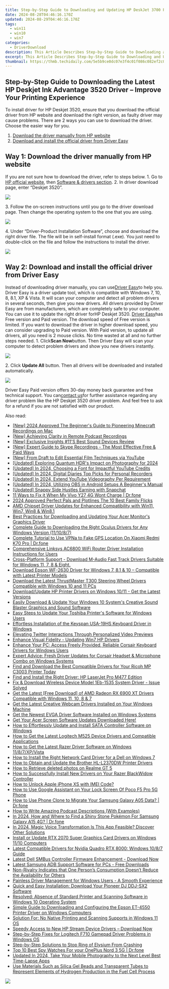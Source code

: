 ```yaml
---
title: Step-by-Step Guide to Downloading and Updating HP DeskJet 3700 Printer Drivers
date: 2024-08-28T04:46:16.170Z
updated: 2024-08-29T04:46:16.170Z
tags:
  - win11
  - win10
  - win7
categories:
  - DriverDownload
description: This Article Describes Step-by-Step Guide to Downloading and Updating HP DeskJet 3700 Printer Drivers
excerpt: This Article Describes Step-by-Step Guide to Downloading and Updating HP DeskJet 3700 Printer Drivers
thumbnail: https://thmb.techidaily.com/5e5b9ce0dc07e3f4c01f086c082ef2c0bbdb4ea2b6b782415a93738cfbe92996.jpg
---
```


## Step-by-Step Guide to Downloading the Latest HP Deskjet Ink Advantage 3520 Driver – Improve Your Printing Experience

To install driver for HP Deskjet 3520, ensure that you download the official driver from HP website and download the right version, as faulty driver may cause problems. There are 2 ways you can use to download the driver. Choose the easier way for you.

1. [Download the driver manually from HP website](https://tools.techidaily.com/drivereasy/download/)
2. [Download and install the official driver from Driver Easy](https://tools.techidaily.com/drivereasy/download/)

## Way 1: Download the driver manually from HP website

If you are not sure how to download the driver, refer to steps below. 1\. Go to [HP official website](http://www8.hp.com/sg/en/home.html), then [Software & drivers section](http://support.hp.com/sg-en/drivers). 2\. In driver download page, enter “Deskjet 3520”.

![](https://images.drivereasy.com/wp-content/uploads/2016/10/img_57fc4eed973a5.jpg)

3\. Follow the on-screen instructions until you go to the driver download page. Then change the operating system to the one that you are using.

![](https://images.drivereasy.com/wp-content/uploads/2016/10/img_57fc4f4fc4aa7.jpg)

4\. Under “Driver-Product Installation Software”, choose and download the right driver file. The file will be in self-install format (.exe). You just need to double-click on the file and follow the instructions to install the driver.

![](https://images.drivereasy.com/wp-content/uploads/2016/10/img_57fc4faee6306.png)

## Way 2: Download and install the official driver from Driver Easy

Instead of downloading driver manually, you can use[Driver Easy](https://tools.techidaily.com/drivereasy/download/)to help you. Driver Easy is a driver update tool, which is compatible with Windows 7, 10, 8, 8.1, XP & Vista. It will scan your computer and detect all problem drivers in several seconds, then give you new drivers. All drivers provided by Driver Easy are from manufacturers, which are completely safe to your computer. You can use it to update the right driver forHP Deskjet 3520\. [Driver Easy](https://tools.techidaily.com/drivereasy/download/)has Free version and Paid version. The download speed of Free version is limited. If you want to download the driver in higher download speed, you can consider upgrading to Paid version. With Paid version, to update all drivers, all you need is 2 mouse clicks. No time wasted at all and no further steps needed. 1\. Click**Scan Now**button. Then Driver Easy will scan your computer to detect problem drivers and show you new drivers instantly.

![](https://images.drivereasy.com/wp-content/uploads/2017/04/img_58fedf88e463c.png)

2\. Click **Update All** button. Then all drivers will be downloaded and installed automatically.

![](https://images.drivereasy.com/wp-content/uploads/2017/04/img_58fedffd9ee04.jpg)

Driver Easy Paid version offers 30-day money back guarantee and free technical support. You can[contact us](https://tools.techidaily.com/drivereasy/download/)for further assistance regarding any driver problem like the HP Deskjet 3520 driver problem. And feel free to ask for a refund if you are not satisfied with our product.

<ins class="adsbygoogle"
     style="display:block"
     data-ad-format="autorelaxed"
     data-ad-client="ca-pub-7571918770474297"
     data-ad-slot="1223367746"></ins>



<ins class="adsbygoogle"
     style="display:block"
     data-ad-client="ca-pub-7571918770474297"
     data-ad-slot="8358498916"
     data-ad-format="auto"
     data-full-width-responsive="true"></ins>

<span class="atpl-alsoreadstyle">Also read:</span>
<div><ul>
<li><a href="https://remote-screen-capture.techidaily.com/new-2024-approved-the-beginners-guide-to-pioneering-minecraft-recordings-on-mac/"><u>[New] 2024 Approved  The Beginner's Guide to Pioneering Minecraft Recordings on Mac</u></a></li>
<li><a href="https://screen-sharing-recording.techidaily.com/new-achieving-clarity-in-remote-podcast-recordings/"><u>[New] Achieving Clarity in Remote Podcast Recordings</u></a></li>
<li><a href="https://remote-screen-capture.techidaily.com/new-exclusive-insights-11s-best-sound-devices-review/"><u>[New] Exclusive Insights  #11'S Best Sound Devices Review</u></a></li>
<li><a href="https://screen-recording.techidaily.com/new-expert-guide-to-skype-recordings-the-most-effective-free-and-paid-ways/"><u>[New] Expert Guide to Skype Recordings - The Most Effective Free & Paid Ways</u></a></li>
<li><a href="https://youtube-help.techidaily.com/new-from-draft-to-edit-essential-film-techniques-via-youtube/"><u>[New] From Draft to Edit  Essential Film Techniques via YouTube</u></a></li>
<li><a href="https://fox-direct.techidaily.com/updated-exploring-quantum-hdrs-impact-on-photography-for-2024/"><u>[Updated] Exploring Quantum HDR's Impact on Photography for 2024</u></a></li>
<li><a href="https://eaxpv-info.techidaily.com/updated-in-2024-choosing-a-font-for-impactful-youtube-credits/"><u>[Updated] In 2024, Choosing a Font for Impactful YouTube Credits</u></a></li>
<li><a href="https://visual-screen-recording.techidaily.com/updated-in-2024-digital-diaries-top-picks-for-personal-recorders/"><u>[Updated] In 2024, Digital Diaries  Top Picks for Personal Recorders</u></a></li>
<li><a href="https://facebook-video-footage.techidaily.com/updated-in-2024-extend-youtube-videography-per-requirement/"><u>[Updated] In 2024, Extend YouTube Videography Per Requirement</u></a></li>
<li><a href="https://screen-recording.techidaily.com/updated-in-2024-utilizing-obs-in-android-setups-a-beginners-manual/"><u>[Updated] In 2024, Utilizing OBS in Android Setups  A Beginner's Manual</u></a></li>
<li><a href="https://snapchat-videos.techidaily.com/updated-snappy-side-hustles-earning-with-snapchat/"><u>[Updated] Snappy Side Hustles  Earning with Snapchat</u></a></li>
<li><a href="https://howto.techidaily.com/11-ways-to-fix-it-when-my-vivo-y27-4g-wont-charge-drfone-by-drfone-fix-android-problems-fix-android-problems/"><u>11 Ways to Fix it When My Vivo Y27 4G Wont Charge | Dr.fone</u></a></li>
<li><a href="https://extra-skills.techidaily.com/2024-approved-perfect-pals-and-plotlines-the-10-best-family-flicks/"><u>2024 Approved  Perfect Pals and Plotlines  The 10 Best Family Flicks</u></a></li>
<li><a href="https://win-amazing.techidaily.com/amd-chipset-driver-updates-for-enhanced-compatibility-with-win11-win7-win8-and-win81/"><u>AMD Chipset Driver Updates for Enhanced Compatibility with Win11, Win7, Win8 & Win8.1</u></a></li>
<li><a href="https://win-amazing.techidaily.com/best-practices-for-downloading-and-updating-your-acer-monitors-graphics-driver/"><u>Best Practices for Downloading and Updating Your Acer Monitor's Graphics Driver</u></a></li>
<li><a href="https://win-amazing.techidaily.com/complete-guide-to-downloading-the-right-oculus-drivers-for-any-windows-version-111087/"><u>Complete Guide to Downloading the Right Oculus Drivers for Any Windows Version (11/10/8/7)</u></a></li>
<li><a href="https://fake-location.techidaily.com/complete-tutorial-to-use-vpna-to-fake-gps-location-on-xiaomi-redmi-k70-pro-drfone-by-drfone-virtual-android/"><u>Complete Tutorial to Use VPNa to Fake GPS Location On Xiaomi Redmi K70 Pro | Dr.fone</u></a></li>
<li><a href="https://win-amazing.techidaily.com/comprehensive-linksys-ac6800-wifi-router-driver-installation-instructions-for-users/"><u>Comprehensive Linksys AC6800 WiFi Router Driver Installation Instructions for Users</u></a></li>
<li><a href="https://win-amazing.techidaily.com/cross-platform-support-download-m-audio-fast-track-drivers-suitable-for-windows-11-7-8-and-eight/"><u>Cross-Platform Support - Download M-Audio Fast Track Drivers Suitable for Windows 11, 7, 8 & Eight.</u></a></li>
<li><a href="https://win-amazing.techidaily.com/download-epson-wf-2630-driver-for-windows-7-81-and-10-compatible-with-latest-printer-models/"><u>Download Epson WF-2630 Driver for Windows 7, 8.1 & 10 – Compatible with Latest Printer Models</u></a></li>
<li><a href="https://win-amazing.techidaily.com/download-the-latest-thrustmaster-t300-steering-wheel-drivers-compatible-with-windows-10-and-11-pcs/"><u>Download the Latest ThrustMaster T300 Steering Wheel Drivers Compatible with Windows 10 and 11 PCs</u></a></li>
<li><a href="https://win-amazing.techidaily.com/downloadupdate-hp-printer-drivers-on-windows-1011-get-the-latest-versions/"><u>Download/Update HP Printer Drivers on Windows 10/11 - Get the Latest Versions</u></a></li>
<li><a href="https://win-amazing.techidaily.com/easily-download-and-update-your-windows-10-systems-creative-sound-blaster-graphics-and-sound-software/"><u>Easily Download & Update Your Windows 10 System's Creative Sound Blaster Graphics and Sound Software</u></a></li>
<li><a href="https://win-amazing.techidaily.com/easy-steps-to-update-your-toshiba-printers-software-for-windows-users/"><u>Easy Steps to Update Your Toshiba Printer's Software for Windows Users</u></a></li>
<li><a href="https://win-amazing.techidaily.com/effortless-installation-of-the-keyspan-usa-19hs-keyboard-driver-in-windows/"><u>Effortless Installation of the Keyspan USA-19HS Keyboard Driver in Windows</u></a></li>
<li><a href="https://twitter-videos.techidaily.com/elevating-twitter-interactions-through-personalized-video-previews/"><u>Elevating Twitter Interactions Through Personalized Video Previews</u></a></li>
<li><a href="https://driver-install.techidaily.com/enhance-visual-fidelity-updating-win7-hp-drivers/"><u>Enhance Visual Fidelity - Updating Win7 HP Drivers</u></a></li>
<li><a href="https://win-amazing.techidaily.com/enhance-your-pc-access-freely-provided-reliable-corsair-keyboard-drivers-for-windows-users/"><u>Enhance Your PC: Access Freely Provided, Reliable Corsair Keyboard Drivers for Windows Users</u></a></li>
<li><a href="https://win-amazing.techidaily.com/expert-advice-fresh-driver-updates-for-corsair-headset-and-microphone-combo-on-windows-systems/"><u>Expert Advice: Fresh Driver Updates for Corsair Headset & Microphone Combo on Windows Systems</u></a></li>
<li><a href="https://win-amazing.techidaily.com/1722966085660-find-and-download-the-best-compatible-drivers-for-your-ricoh-mp-c3003-printer-today/"><u>Find and Download the Best Compatible Drivers for Your Ricoh MP C3003 Printer Today</u></a></li>
<li><a href="https://win-amazing.techidaily.com/find-and-install-the-right-driver-hp-laserjet-pro-m477-edition/"><u>Find and Install the Right Driver: HP LaserJet Pro M477 Edition</u></a></li>
<li><a href="https://win-amazing.techidaily.com/fix-and-download-wireless-device-model-1eb-1535-system-driver-issue-solved/"><u>Fix & Download Wireless Device Model 1Eb-1535 System Driver - Issue Solved</u></a></li>
<li><a href="https://win-amazing.techidaily.com/get-the-latest-free-download-of-amd-radeon-rx-6900-xt-drivers-compatible-with-windows-11-10-8-and-7/"><u>Get the Latest [Free Download] of AMD Radeon RX 6900 XT Drivers Compatible with Windows 11, 10, 8 & 7</u></a></li>
<li><a href="https://win-amazing.techidaily.com/get-the-latest-creative-webcam-drivers-installed-on-your-windows-machine/"><u>Get the Latest Creative Webcam Drivers Installed on Your Windows Machine</u></a></li>
<li><a href="https://win-amazing.techidaily.com/get-the-newest-evga-driver-software-installed-on-windows-systems/"><u>Get the Newest EVGA Driver Software Installed on Windows Systems</u></a></li>
<li><a href="https://hardware-help.techidaily.com/1722976238431-get-your-acer-screen-software-updates-downloaded-here/"><u>Get Your Acer Screen Software Updates Downloaded Here!</u></a></li>
<li><a href="https://win-amazing.techidaily.com/how-to-effortlessly-update-and-install-sata-controller-software-on-windows/"><u>How to Effortlessly Update and Install SATA Controller Software on Windows</u></a></li>
<li><a href="https://win-amazing.techidaily.com/how-to-get-the-latest-logitech-m525-device-drivers-and-compatible-applications/"><u>How to Get the Latest Logitech M525 Device Drivers and Compatible Applications</u></a></li>
<li><a href="https://win-amazing.techidaily.com/how-to-get-the-latest-razer-driver-software-on-windows-1187xpvista/"><u>How to Get the Latest Razer Driver Software on Windows 11/8/7/XP/Vista</u></a></li>
<li><a href="https://win-amazing.techidaily.com/how-to-install-the-right-network-card-driver-for-a-dell-on-windows-7/"><u>How to Install the Right Network Card Driver for a Dell on Windows 7</u></a></li>
<li><a href="https://win-amazing.techidaily.com/how-to-obtain-and-update-the-brother-hl-l2370dw-printer-drivers/"><u>How to Obtain and Update the Brother HL-L2370DW Printer Drivers</u></a></li>
<li><a href="https://blog-min.techidaily.com/how-to-retrieve-deleted-photos-on-realme-gt-5-by-stellar-photo-recovery-android-mobile-photo-recover/"><u>How to Retrieve deleted photos on Realme GT 5</u></a></li>
<li><a href="https://win-amazing.techidaily.com/how-to-successfully-install-new-drivers-on-your-razer-blackwidow-controller/"><u>How to Successfully Install New Drivers on Your Razer BlackWidow Controller</u></a></li>
<li><a href="https://sim-unlock.techidaily.com/how-to-unlock-apple-iphone-xs-with-imei-code-by-drfone-ios/"><u>How to Unlock Apple iPhone XS with IMEI Code?</u></a></li>
<li><a href="https://easy-unlock-android.techidaily.com/how-to-use-google-assistant-on-your-lock-screen-of-poco-f5-pro-5g-phone-by-drfone-android/"><u>How to Use Google Assistant on Your Lock Screen Of Poco F5 Pro 5G Phone</u></a></li>
<li><a href="https://android-transfer.techidaily.com/how-to-use-phone-clone-to-migrate-your-samsung-galaxy-a05-data-drfone-by-drfone-transfer-from-android-transfer-from-android/"><u>How to Use Phone Clone to Migrate Your Samsung Galaxy A05 Data? | Dr.fone</u></a></li>
<li><a href="https://fox-hovers.techidaily.com/how-to-write-amazing-podcast-descriptions-with-examples/"><u>How to Write Amazing Podcast Descriptions (With Examples)</u></a></li>
<li><a href="https://change-location.techidaily.com/in-2024-how-and-where-to-find-a-shiny-stone-pokemon-for-samsung-galaxy-a15-4g-drfone-by-drfone-virtual-android/"><u>In 2024, How and Where to Find a Shiny Stone Pokémon For Samsung Galaxy A15 4G? | Dr.fone</u></a></li>
<li><a href="https://fox-friendly.techidaily.com/in-2024-magic-voice-transformation-is-this-app-feasible-discover-other-solutions/"><u>In 2024, Magic Voice Transformation  Is This App Feasible? Discover Other Solutions</u></a></li>
<li><a href="https://win-amazing.techidaily.com/install-or-update-rtx-2070-super-graphics-card-drivers-on-windows-1110-computers/"><u>Install or Update RTX 2070 Super Graphics Card Drivers on Windows 11/10 Computers</u></a></li>
<li><a href="https://win-amazing.techidaily.com/latest-compatible-drivers-for-nvidia-quadro-rtx-8000-windows-1087-guide/"><u>Latest Compatible Drivers for Nvidia Quadro RTX 8000: Windows 10/8/7 Guide</u></a></li>
<li><a href="https://win-amazing.techidaily.com/latest-dell-smbus-controller-firmware-enhancement-download-now/"><u>Latest Dell SMBus Controller Firmware Enhancement - Download Now</u></a></li>
<li><a href="https://win-amazing.techidaily.com/latest-samsung-adb-support-software-for-pcs-free-downloads/"><u>Latest Samsung ADB Support Software for PCs - Free Downloads</u></a></li>
<li><a href="https://win-amazing.techidaily.com/1722979118557-non-rivalry-indicates-that-one-persons-consumption-doesnt-reduce-the-availability-for-others/"><u>Non-Rivalry Indicates that One Person’s Consumption Doesn’t Reduce the Availability for Others</u></a></li>
<li><a href="https://win-amazing.techidaily.com/painless-driver-management-for-windows-users-a-smooth-experience/"><u>Painless Driver Management for Windows Users - A Smooth Experience</u></a></li>
<li><a href="https://win-amazing.techidaily.com/quick-and-easy-installation-download-your-pioneer-dj-ddj-sx2-software/"><u>Quick and Easy Installation: Download Your Pioneer DJ DDJ-SX2 Software</u></a></li>
<li><a href="https://win-amazing.techidaily.com/resolved-absence-of-standard-printer-and-scanning-software-in-windows-10-operating-system/"><u>Resolved: Absence of Standard Printer and Scanning Software in Windows 10 Operating System</u></a></li>
<li><a href="https://win-amazing.techidaily.com/simple-guide-to-downloading-and-configuring-the-epson-et-4550-printer-driver-on-windows-computers/"><u>Simple Guide to Downloading and Configuring the Epson ET-4550 Printer Driver on Windows Computers</u></a></li>
<li><a href="https://win-amazing.techidaily.com/solution-for-no-native-printing-and-scanning-supports-in-windows-11-os/"><u>Solution For: No Native Printing and Scanning Supports in Windows 11 OS</u></a></li>
<li><a href="https://win-amazing.techidaily.com/1722971316001-speedy-access-to-new-hp-stream-device-drivers-download-now/"><u>Speedy Access to New HP Stream Device Drivers – Download Now</u></a></li>
<li><a href="https://win-amazing.techidaily.com/step-by-step-fixes-for-logitech-f710-gamepad-driver-problems-in-windows-os/"><u>Step-by-Step Fixes for Logitech F710 Gamepad Driver Problems in Windows OS</u></a></li>
<li><a href="https://win-answers.techidaily.com/step-by-step-solutions-to-stop-ring-of-elysium-from-crashing/"><u>Step-by-Step Solutions to Stop Ring of Elysium From Crashing</u></a></li>
<li><a href="https://android-location-track.techidaily.com/top-10-best-spy-watches-for-your-oneplus-nord-3-5g-drfone-by-drfone-virtual-android/"><u>Top 10 Best Spy Watches For your OnePlus Nord 3 5G | Dr.fone</u></a></li>
<li><a href="https://smart-video-editing.techidaily.com/updated-in-2024-take-your-mobile-photography-to-the-next-level-best-time-lapse-apps/"><u>Updated In 2024, Take Your Mobile Photography to the Next Level Best Time-Lapse Apps</u></a></li>
<li><a href="https://win-amazing.techidaily.com/1722963748753-use-materials-such-as-silica-gel-beads-and-transparent-tubes-to-represent-elements-of-hydrogen-production-in-the-fuel-cell-process/"><u>Use Materials Such as Silica Gel Beads and Transparent Tubes to Represent Elements of Hydrogen Production in the Fuel Cell Process</u></a></li>
</ul></div>

<!-- affiliate ads begin -->
<a href="https://estore.macxdvd.com/order/checkout.php?PRODS=4526659&QTY=1&AFFILIATE=108875&CART=1"><img src="https://www.macxdvd.com/affiliate/new-banner/vcp-500x500.jpg" border="0"></a>
<!-- affiliate ads end -->